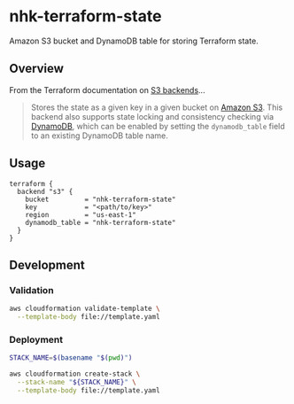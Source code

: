 # nhk-terraform-state

Amazon S3 bucket and DynamoDB table for storing Terraform state.

## Overview

From the Terraform documentation on [S3 backends](https://www.terraform.io/language/settings/backends/s3)...

>Stores the state as a given key in a given bucket on [Amazon S3](https://aws.amazon.com/s3). This backend also supports state locking and consistency checking via [DynamoDB](https://aws.amazon.com/dynamodb), which can be enabled by setting the `dynamodb_table` field to an existing DynamoDB table name.

## Usage

```hcl
terraform {
  backend "s3" {
    bucket         = "nhk-terraform-state"
    key            = "<path/to/key>"
    region         = "us-east-1"
    dynamodb_table = "nhk-terraform-state"
  }
}
```

## Development

### Validation

```bash
aws cloudformation validate-template \
  --template-body file://template.yaml
```

### Deployment

```bash
STACK_NAME=$(basename "$(pwd)")
```

```bash
aws cloudformation create-stack \
  --stack-name "${STACK_NAME}" \
  --template-body file://template.yaml
```
